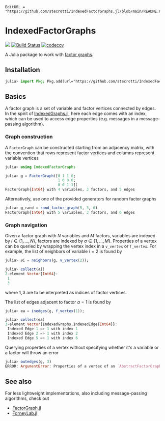 ```@meta
EditURL = "https://github.com/stecrotti/IndexedFactorGraphs.jl/blob/main/README.md"
```

# IndexedFactorGraphs

[![](https://img.shields.io/badge/docs-dev-blue.svg)](https://stecrotti.github.io/IndexedFactorGraphs.jl/dev)
[![Build Status](https://github.com/stecrotti/IndexedFactorGraphs.jl/actions/workflows/CI.yml/badge.svg?branch=main)](https://github.com/stecrotti/IndexedFactorGraphs.jl/actions/workflows/CI.yml?query=branch%3Amain)
[![codecov](https://codecov.io/gh/stecrotti/IndexedFactorGraphs.jl/graph/badge.svg?token=nGaGg7oJom)](https://codecov.io/gh/stecrotti/IndexedFactorGraphs.jl)

A Julia package to work with [factor graphs](https://en.wikipedia.org/wiki/Factor_graph).

## Installation
```julia
julia> import Pkg; Pkg.add(url="https://github.com/stecrotti/IndexedFactorGraphs.jl")
```

## Basics
A factor graph is a set of variable and factor vertices connected by edges. 
In the spirit of [IndexedGraphs.jl](https://github.com/stecrotti/IndexedGraphs.jl), here each edge comes with an index, which can be used to access edge properties (e.g. messages in a message-passing algorithm).

### Graph construction
A `FactorGraph` can be constructed starting from an adjacency matrix, with the convention that rows represent factor vertices and columns represent variable vertices
```julia
julia> using IndexedFactorGraphs

julia> g = FactorGraph([0 1 1 0;
                        1 0 0 0;
                        0 0 1 1])
FactorGraph{Int64} with 4 variables, 3 factors, and 5 edges
```

Alternatively, use one of the provided generators for random factor graphs
```julia
julia> g_rand = rand_factor_graph(5, 3, 6)
FactorGraph{Int64} with 5 variables, 3 factors, and 6 edges
```

### Graph navigation 
Given a factor graph with $N$ variables and $M$ factors, variables are indexed by $i\in\{1,\ldots,N\}$, factors are indexed by $a\in\{1,\ldots,M\}$.
Properties of a vertex can be queried by wrapping the vertex index in a `v_vertex` or `f_vertex`. For example, the list of neighbors of variable $i=2$ is found by
```julia
julia> ∂i = neighbors(g, v_vertex(2));

julia> collect(∂i)
2-element Vector{Int64}:
 1
 3
```
where $1,3$ are to be interpreted as indices of factor vertices.

The list of edges adjacent to factor $a=1$ is found by
```julia
julia> ea = inedges(g, f_vertex(1));

julia> collect(ea)
3-element Vector{IndexedGraphs.IndexedEdge{Int64}}:
 Indexed Edge 1 => 1 with index 1
 Indexed Edge 2 => 1 with index 2
 Indexed Edge 5 => 1 with index 6
```

Querying properties of a vertex without specifying whether it's a variable or a factor will throw an error
```julia
julia> outedges(g, 3)
ERROR: ArgumentError: Properties of a vertex of an `AbstractFactorGraph` such as degree, neighbors, etc. cannot be accessed by an integer. Use a `v_vertex` or `f_vertex` wrapper instead.
```

## See also
For less lightweight implementations, also including message-passing algorithms, check out
* [FactorGraph.jl](https://github.com/mcosovic/FactorGraph.jl)
* [ForneyLab.jl](https://github.com/biaslab/ForneyLab.jl)
